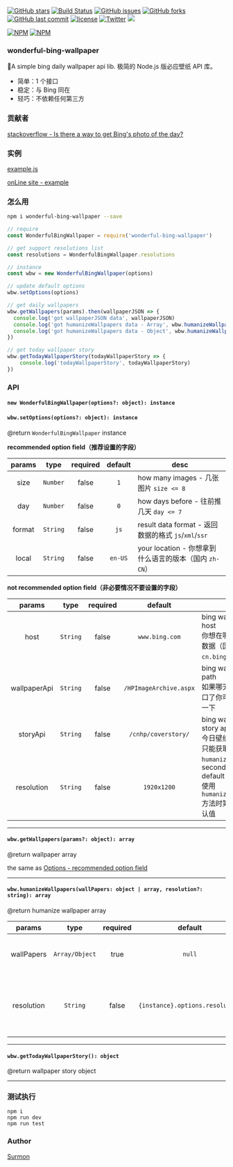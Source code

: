 [![GitHub stars](https://img.shields.io/github/stars/surmon-china/wonderful-bing-wallpaper.svg?style=flat-square)](https://github.com/surmon-china/wonderful-bing-wallpaper/stargazers)
[![Build Status](https://travis-ci.org/surmon-china/wonderful-bing-wallpaper.svg?branch=master)](https://travis-ci.org/surmon-china/wonderful-bing-wallpaper)
[![GitHub issues](https://img.shields.io/github/issues/surmon-china/wonderful-bing-wallpaper.svg?style=flat-square)](https://github.com/surmon-china/wonderful-bing-wallpaper/issues)
[![GitHub forks](https://img.shields.io/github/forks/surmon-china/wonderful-bing-wallpaper.svg?style=flat-square)](https://github.com/surmon-china/wonderful-bing-wallpaper/network)
[![GitHub last commit](https://img.shields.io/github/last-commit/google/skia.svg?style=flat-square)](https://github.com/surmon-china/wonderful-bing-wallpaper)
[![license](https://img.shields.io/github/license/mashape/apistatus.svg?style=flat-square)](https://github.com/surmon-china/wonderful-bing-wallpaper)
[![Twitter](https://img.shields.io/twitter/url/https/github.com/surmon-china/wonderful-bing-wallpaper.svg?style=flat-square)](https://twitter.com/intent/tweet?url=https://github.com/surmon-china/wonderful-bing-wallpaper)
[![](https://badge.juejin.im/entry/5946b695128fe1006a48643f/likes.svg?style=flat-square)](https://juejin.im/entry/5946b695128fe1006a48643f/detail)

[![NPM](https://nodei.co/npm/wonderful-bing-wallpaper.png?downloads=true&downloadRank=true&stars=true)](https://nodei.co/npm/wonderful-bing-wallpaper/)
[![NPM](https://nodei.co/npm-dl/wonderful-bing-wallpaper.png?months=9&height=3)](https://nodei.co/npm/wonderful-bing-wallpaper/)

### wonderful-bing-wallpaper

🌅A simple bing daily wallpaper api lib. 极简的 Node.js 版必应壁纸 API 库。

- 简单：1 个接口
- 稳定：与 Bing 同在
- 轻巧：不依赖任何第三方

### 贡献者

[stackoverflow - Is there a way to get Bing's photo of the day?](https://stackoverflow.com/a/18096210/6222535) 

### 实例

[example.js](https://github.com/surmon-china/wonderful-bing-wallpaper/blob/master/examples/index.js)

[onLine site - example](https://surmon.me)

### 怎么用

```bash
npm i wonderful-bing-wallpaper --save
```

```javascript
// require
const WonderfulBingWallpaper = require('wonderful-bing-wallpaper')

// get support resolutions list
const resolutions = WonderfulBingWallpaper.resolutions

// instance
const wbw = new WonderfulBingWallpaper(options)

// update default options
wbw.setOptions(options)

// get daily wallpapers
wbw.getWallpapers(params).then(wallpaperJSON => {
  console.log('got wallpaperJSON data', wallpaperJSON)
  console.log('got humanizeWallpapers data - Array', wbw.humanizeWallpapers(wallpaperJSON))
  console.log('got humanizeWallpapers data - Object', wbw.humanizeWallpapers(wallpaperJSON[0]))
})

// get today wallpaper story
wbw.getTodayWallpaperStory(todayWallpaperStory => {
    console.log('todayWallpaperStory', todayWallpaperStory)
})
```

### API

#### `new WonderfulBingWallpaper(options?: object): instance` 
#### `wbw.setOptions(options?: object): instance`

@return `WonderfulBingWallpaper` instance

**recommended option field（推荐设置的字段）**

|params|type|required|default|desc|
|:----:|:--:|:------:|:-----:|----|
|size  |`Number`|false|`1`| how many images - 几张图片 `size <= 8`|
|day   |`Number`|false|`0`| how days before - 往前推几天 `day <= 7`|
|format|`String`|false|`js`| result data format - 返回数据的格式 `js`/`xml`/`ssr` |
|local |`String`|false|`en-US`| your location - 你想拿到什么语言的版本（国内 `zh-CN`）|

**not recommended option field（非必要情况不要设置的字段）**

|params|type|required|default|desc|
|:----:|:--:|:------:|:-----:|----|
|host  |`String`|false|`www.bing.com`| bing wallpaper api host <br> 你想在哪个服务器拿数据（国内 `cn.bing.com`）|
|wallpaperApi|`String`|false|`/HPImageArchive.aspx`| bing wallpaper api path <br> 如果哪天 Bing 改接口了你可以手动设置一下|
|storyApi|`String`|false|`/cnhp/coverstory/`| bing wallpaper story api path <br>  今日壁纸故事 API，只能获取今天|
|resolution|`String`|false|`1920x1200`| `humanizeWallpapers` second param default resolution <br> 使用 `humanizeWallpapers` 方法时第二参数的默认值|

---

#### `wbw.getWallpapers(params?: object): array`

@return wallpaper array

the same as [Options - recommended option field](/##wbwsetoptionsoptions-object-instance)

---

#### `wbw.humanizeWallpapers(wallPapers: object | array, resolution?: string): array`

@return humanize wallpaper array

|params|type|required|default|desc|
|:----:|:--:|:------:|:-----:|----|
|wallPapers|`Array/Object`|true|`null`| wallpaper images <br> 图片或多张图片|
|resolution|`String`|false|`{instance}.options.resolution`| wallpaper resolution <br> 要输出的图片地址里的分辨率|

---

#### `wbw.getTodayWallpaperStory(): object`

@return wallpaper story object

---

### 测试执行

```
npm i
npm run dev
npm run test
```


### Author

[Surmon](https://surmon.me)

